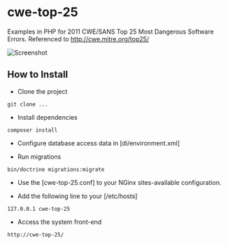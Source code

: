 # cwe-top-25
Examples in PHP for 2011 CWE/SANS Top 25 Most Dangerous Software Errors. Referenced to http://cwe.mitre.org/top25/

![Screenshot](public/screenshot.png)

## How to Install

- Clone the project

```
git clone ...
```

- Install dependencies

```
composer install
```

- Configure database access data in [di/environment.xml]


- Run migrations

```
bin/doctrine migrations:migrate
```

- Use the [cwe-top-25.conf] to your NGinx sites-available configuration.

- Add the following line to your [/etc/hosts]

```
127.0.0.1 cwe-top-25
```

- Access the system front-end

```
http://cwe-top-25/
```
